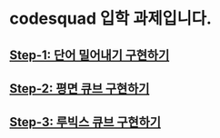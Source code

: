 # codesquad 입학 과제입니다.
## [Step-1: 단어 밀어내기 구현하기](https://github.com/isaac56/codesquad/tree/step-1)  
## [Step-2: 평면 큐브 구현하기](https://github.com/isaac56/codesquad/tree/step-2)
## [Step-3: 루빅스 큐브 구현하기](https://github.com/isaac56/codesquad/tree/step-3)
